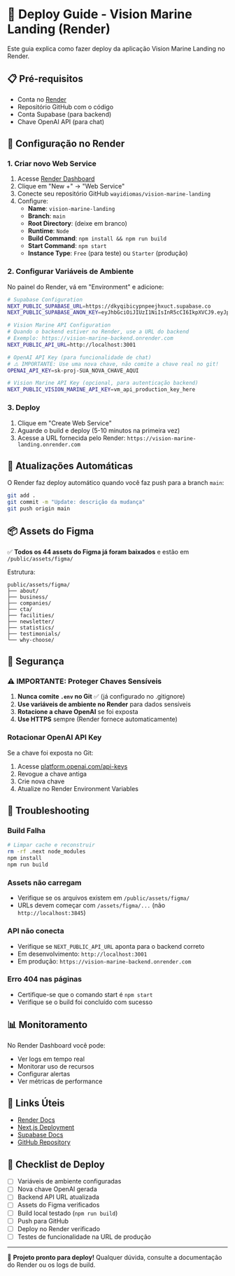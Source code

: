 # 🚀 Deploy Guide - Vision Marine Landing (Render)

Este guia explica como fazer deploy da aplicação Vision Marine Landing no Render.

## 📋 Pré-requisitos

- Conta no [Render](https://render.com)
- Repositório GitHub com o código
- Conta Supabase (para backend)
- Chave OpenAI API (para chat)

## 🔧 Configuração no Render

### 1. Criar novo Web Service

1. Acesse [Render Dashboard](https://dashboard.render.com)
2. Clique em "New +" → "Web Service"
3. Conecte seu repositório GitHub `wayidiomas/vision-marine-landing`
4. Configure:
   - **Name**: `vision-marine-landing`
   - **Branch**: `main`
   - **Root Directory**: (deixe em branco)
   - **Runtime**: `Node`
   - **Build Command**: `npm install && npm run build`
   - **Start Command**: `npm start`
   - **Instance Type**: `Free` (para teste) ou `Starter` (produção)

### 2. Configurar Variáveis de Ambiente

No painel do Render, vá em "Environment" e adicione:

```bash
# Supabase Configuration
NEXT_PUBLIC_SUPABASE_URL=https://dkyqibicypnpeejhxuct.supabase.co
NEXT_PUBLIC_SUPABASE_ANON_KEY=eyJhbGciOiJIUzI1NiIsInR5cCI6IkpXVCJ9.eyJpc3MiOiJzdXBhYmFzZSIsInJlZiI6ImRreXFpYmljeXBucGVlamh4dWN0Iiwicm9sZSI6ImFub24iLCJpYXQiOjE3NTgyNjk4NzAsImV4cCI6MjA3Mzg0NTg3MH0.YqSjECRqLNxW5QjFlDe8GNWnIglBLYVK_65Uy7-5o0Y

# Vision Marine API Configuration
# Quando o backend estiver no Render, use a URL do backend
# Exemplo: https://vision-marine-backend.onrender.com
NEXT_PUBLIC_API_URL=http://localhost:3001

# OpenAI API Key (para funcionalidade de chat)
# ⚠️ IMPORTANTE: Use uma nova chave, não comite a chave real no git!
OPENAI_API_KEY=sk-proj-SUA_NOVA_CHAVE_AQUI

# Vision Marine API Key (opcional, para autenticação backend)
NEXT_PUBLIC_VISION_MARINE_API_KEY=vm_api_production_key_here
```

### 3. Deploy

1. Clique em "Create Web Service"
2. Aguarde o build e deploy (5-10 minutos na primeira vez)
3. Acesse a URL fornecida pelo Render: `https://vision-marine-landing.onrender.com`

## 🔄 Atualizações Automáticas

O Render faz deploy automático quando você faz push para a branch `main`:

```bash
git add .
git commit -m "Update: descrição da mudança"
git push origin main
```

## 📦 Assets do Figma

✅ **Todos os 44 assets do Figma já foram baixados** e estão em `/public/assets/figma/`

Estrutura:
```
public/assets/figma/
├── about/
├── business/
├── companies/
├── cta/
├── facilities/
├── newsletter/
├── statistics/
├── testimonials/
└── why-choose/
```

## 🔐 Segurança

### ⚠️ IMPORTANTE: Proteger Chaves Sensíveis

1. **Nunca comite `.env` no Git** ✅ (já configurado no .gitignore)
2. **Use variáveis de ambiente no Render** para dados sensíveis
3. **Rotacione a chave OpenAI** se foi exposta
4. **Use HTTPS** sempre (Render fornece automaticamente)

### Rotacionar OpenAI API Key

Se a chave foi exposta no Git:

1. Acesse [platform.openai.com/api-keys](https://platform.openai.com/api-keys)
2. Revogue a chave antiga
3. Crie nova chave
4. Atualize no Render Environment Variables

## 🐛 Troubleshooting

### Build Falha

```bash
# Limpar cache e reconstruir
rm -rf .next node_modules
npm install
npm run build
```

### Assets não carregam

- Verifique se os arquivos existem em `/public/assets/figma/`
- URLs devem começar com `/assets/figma/...` (não `http://localhost:3845`)

### API não conecta

- Verifique se `NEXT_PUBLIC_API_URL` aponta para o backend correto
- Em desenvolvimento: `http://localhost:3001`
- Em produção: `https://vision-marine-backend.onrender.com`

### Erro 404 nas páginas

- Certifique-se que o comando start é `npm start`
- Verifique se o build foi concluído com sucesso

## 📊 Monitoramento

No Render Dashboard você pode:
- Ver logs em tempo real
- Monitorar uso de recursos
- Configurar alertas
- Ver métricas de performance

## 🔗 Links Úteis

- [Render Docs](https://render.com/docs)
- [Next.js Deployment](https://nextjs.org/docs/deployment)
- [Supabase Docs](https://supabase.com/docs)
- [GitHub Repository](https://github.com/wayidiomas/vision-marine-landing)

## 📝 Checklist de Deploy

- [ ] Variáveis de ambiente configuradas
- [ ] Nova chave OpenAI gerada
- [ ] Backend API URL atualizada
- [ ] Assets do Figma verificados
- [ ] Build local testado (`npm run build`)
- [ ] Push para GitHub
- [ ] Deploy no Render verificado
- [ ] Testes de funcionalidade na URL de produção

---

🎉 **Projeto pronto para deploy!** Qualquer dúvida, consulte a documentação do Render ou os logs de build.
